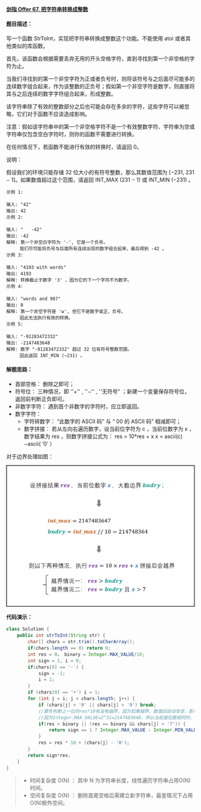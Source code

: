 #### [剑指 Offer 67. 把字符串转换成整数](https://leetcode-cn.com/problems/ba-zi-fu-chuan-zhuan-huan-cheng-zheng-shu-lcof/)

#### 题目描述：

写一个函数 StrToInt，实现把字符串转换成整数这个功能。不能使用 atoi 或者其他类似的库函数。

首先，该函数会根据需要丢弃无用的开头空格字符，直到寻找到第一个非空格的字符为止。

当我们寻找到的第一个非空字符为正或者负号时，则将该符号与之后面尽可能多的连续数字组合起来，作为该整数的正负号；假如第一个非空字符是数字，则直接将其与之后连续的数字字符组合起来，形成整数。

该字符串除了有效的整数部分之后也可能会存在多余的字符，这些字符可以被忽略，它们对于函数不应该造成影响。

注意：假如该字符串中的第一个非空格字符不是一个有效整数字符、字符串为空或字符串仅包含空白字符时，则你的函数不需要进行转换。

在任何情况下，若函数不能进行有效的转换时，请返回 0。

说明：

假设我们的环境只能存储 32 位大小的有符号整数，那么其数值范围为 [−231,  231 − 1]。如果数值超过这个范围，请返回  INT_MAX (231 − 1) 或 INT_MIN (−231) 。

```
示例 1:

输入: "42"
输出: 42
示例 2:

输入: "   -42"
输出: -42
解释: 第一个非空白字符为 '-', 它是一个负号。
     我们尽可能将负号与后面所有连续出现的数字组合起来，最后得到 -42 。
示例 3:

输入: "4193 with words"
输出: 4193
解释: 转换截止于数字 '3' ，因为它的下一个字符不为数字。
示例 4:

输入: "words and 987"
输出: 0
解释: 第一个非空字符是 'w', 但它不是数字或正、负号。
     因此无法执行有效的转换。
示例 5:

输入: "-91283472332"
输出: -2147483648
解释: 数字 "-91283472332" 超过 32 位有符号整数范围。 
     因此返回 INT_MIN (−231) 。
```



#### 解题思路：

- 首部空格： 删除之即可；
- 符号位： 三种情况，即 ''+'' , ''−'' , ''无符号" ；新建一个变量保存符号位，返回前判断正负即可。
- 非数字字符： 遇到首个非数字的字符时，应立即返回。
- 数字字符：
  - 字符转数字： “此数字的 ASCII 码” 与 “ 00 的 ASCII 码” 相减即可；
  - 数字拼接： 若从左向右遍历数字，设当前位字符为 c ，当前位数字为 x ，数字结果为 res ，则数字拼接公式为：
    res = 10*res + x
    x = ascii(c)−ascii( ‘0’ ）

对于边界处理如图：

![Picture2.png](image/d1b06a91801868af63f6e309da31bcfa01c7b6c385529fb974389a61e454cd12-Picture2.png)



**代码演示：**

```java
class Solution {
    public int strToInt(String str) {
        char[] chars = str.trim().toCharArray();
        if(chars.length == 0) return 0;
        int res = 0， binary = Integer.MAX_VALUE/10;
        int sign = 1, i = 0;
        if(chars[0] == '-') {
            sign = -1;
            i = 1;
        }
        if (chars[0] == '+') i = 1;
        for (int j = i; j < chars.length; j++) {
            if (chars[j] < '0' || chars[j] > '9') break;
            //要先判断上一位的res*10有没有越界，因为如果越界，数值回自动改变，影响最后的结果
            //因为Integer.MAX_VALUE=2^31=2147483648，所以当前面位数相同时，只要最后一个数>7就会越界
            if(res > binary || (res == binary && chars[j] > '7')) {
                return sign == 1 ? Integer.MAX_VALUE : Integer.MIN_VALUE;
            }
            res = res * 10 + (chars[j] - '0');
        }
        return sign*res;
    }
}
```

> - 时间复杂度 O(N) ： 其中 N 为字符串长度，线性遍历字符串占用O(N) 时间。
> - 空间复杂度 O(N) ： 删除首尾空格后需建立新字符串，最差情况下占用 O(N)额外空间。